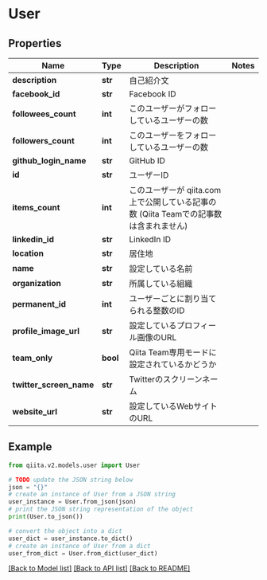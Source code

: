 # User


## Properties

Name | Type | Description | Notes
------------ | ------------- | ------------- | -------------
**description** | **str** | 自己紹介文 | 
**facebook_id** | **str** | Facebook ID | 
**followees_count** | **int** | このユーザーがフォローしているユーザーの数 | 
**followers_count** | **int** | このユーザーをフォローしているユーザーの数 | 
**github_login_name** | **str** | GitHub ID | 
**id** | **str** | ユーザーID | 
**items_count** | **int** | このユーザーが qiita.com 上で公開している記事の数 (Qiita Teamでの記事数は含まれません) | 
**linkedin_id** | **str** | LinkedIn ID | 
**location** | **str** | 居住地 | 
**name** | **str** | 設定している名前 | 
**organization** | **str** | 所属している組織 | 
**permanent_id** | **int** | ユーザーごとに割り当てられる整数のID | 
**profile_image_url** | **str** | 設定しているプロフィール画像のURL | 
**team_only** | **bool** | Qiita Team専用モードに設定されているかどうか | 
**twitter_screen_name** | **str** | Twitterのスクリーンネーム | 
**website_url** | **str** | 設定しているWebサイトのURL | 

## Example

```python
from qiita.v2.models.user import User

# TODO update the JSON string below
json = "{}"
# create an instance of User from a JSON string
user_instance = User.from_json(json)
# print the JSON string representation of the object
print(User.to_json())

# convert the object into a dict
user_dict = user_instance.to_dict()
# create an instance of User from a dict
user_from_dict = User.from_dict(user_dict)
```
[[Back to Model list]](../README.md#documentation-for-models) [[Back to API list]](../README.md#documentation-for-api-endpoints) [[Back to README]](../README.md)


